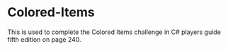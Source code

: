 # Colored-Items
This is used to complete the Colored Items challenge in C# players guide fifth edition on page 240. 
